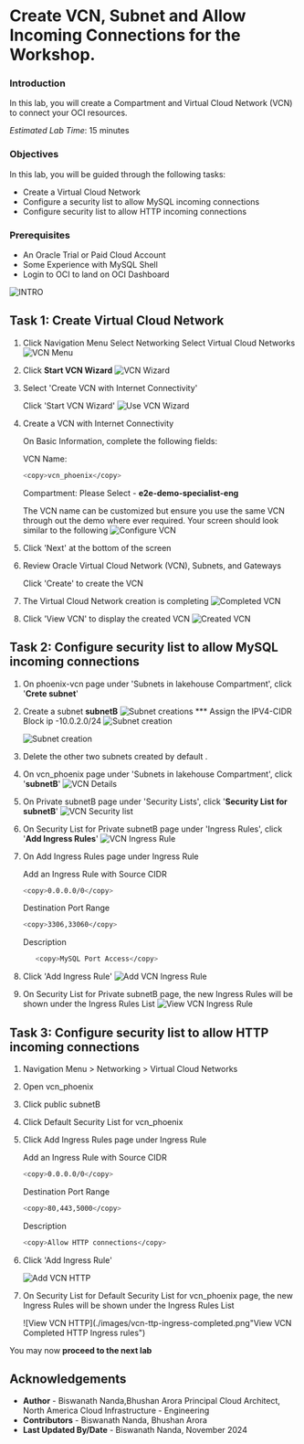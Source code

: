 # Create VCN, Subnet and Allow Incoming Connections for the Workshop.

### Introduction

In this lab, you will create a Compartment and  Virtual Cloud Network (VCN) to connect your OCI resources. 

_Estimated Lab Time_: 15 minutes

### Objectives

In this lab, you will be guided through the following tasks:

- Create a Virtual Cloud Network
- Configure a security list to allow MySQL incoming connections
- Configure security list to allow HTTP incoming connections

### Prerequisites

- An Oracle Trial or Paid Cloud Account
- Some Experience with MySQL Shell
- Login to OCI to land on OCI Dashboard

![INTRO](./images/oci-dashboard.png "land on oci dashboard")

##  
## Task 1: Create Virtual Cloud Network

1. Click Navigation Menu
    Select Networking
    Select Virtual Cloud Networks
    ![VCN Menu](./images/menuvcn.png "show vcn menu")

2. Click **Start VCN Wizard**
    ![VCN Wizard](./images/networking-main.png "show networking main dialog")

3. Select 'Create VCN with Internet Connectivity'

    Click 'Start VCN Wizard'
    ![Use VCN Wizard](./images/vcn-wizard-start.png "start vcn wizard")

4. Create a VCN with Internet Connectivity

    On Basic Information, complete the following fields:

    VCN Name:

    ```bash
    <copy>vcn_phoenix</copy>
    ```

    Compartment: Please Select - **e2e-demo-specialist-eng**

    The VCN name can be customized but ensure you use the same VCN through out the demo where ever required.
    Your screen should look similar to the following
        ![Configure VCN](./images/vcn-internet-connect-config.png "Configured VCN internet connection ")

5. Click 'Next' at the bottom of the screen

6. Review Oracle Virtual Cloud Network (VCN), Subnets, and Gateways

    Click 'Create' to create the VCN

7. The Virtual Cloud Network creation is completing
    ![Completed VCN](./images/vcn-wizard-review.png "Review complete vcn wizard work")

8. Click 'View VCN' to display the created VCN
    ![Created VCN](./images/wizard-view-vcn.png "display the created")

## Task 2: Configure security list to allow MySQL incoming connections

1. On phoenix-vcn page under 'Subnets in lakehouse Compartment', click  '**Crete subnet**'

2. Create a subnet **subnetB**
     ![Subnet creations](./images/subnet-create-a.png "Subnet creation")
     *** Assign the IPV4-CIDR Block ip -10.0.2.0/24
     ![Subnet creation](./images/subnet-create-b.png "Subnet creation")

     ![Subnet creation](./images/subnetcreate-c.png "Subnet creation")
3. Delete the other two subnets created by default .

4. On vcn_phoenix page under 'Subnets in lakehouse Compartment', click  '**subnetB**'
     ![VCN Details](./images/vcn-details.png "Show VCN Details")

5. On Private subnetB page under 'Security Lists',  click  '**Security List for subnetB**'
    ![VCN Security list](./images/vcn-security-list.png "Show Security Lists")

6. On Security List for Private subnetB page under 'Ingress Rules', click '**Add Ingress Rules**'
    ![VCN Ingress Rule](./images/vcn-mysql-ingress.png "Prepare for add Add Ingress Rules")

7. On Add Ingress Rules page under Ingress Rule

    Add an Ingress Rule with Source CIDR

    ```bash
    <copy>0.0.0.0/0</copy>
    ```

    Destination Port Range

    ```bash
    <copy>3306,33060</copy>
    ```

    Description

    ```bash
       <copy>MySQL Port Access</copy>
    ```

8. Click 'Add Ingress Rule'
    ![Add VCN Ingress Rule](./images/vcn-mysql-add-ingress.png "Save  MySQL Ingress Rule  entries")

9. On Security List for Private subnetB page, the new Ingress Rules will be shown under the Ingress Rules List
    ![View VCN Ingress Rule](./images/vcn-mysql-ingress-completed.png "view  MySQL Ingress Rules")

## Task 3: Configure security list to allow HTTP incoming connections

1. Navigation Menu > Networking > Virtual Cloud Networks

2. Open vcn_phoenix

3. Click  public subnetB

4. Click Default Security List for vcn_phoenix

5. Click Add Ingress Rules page under Ingress Rule

    Add an Ingress Rule with Source CIDR

    ```bash
    <copy>0.0.0.0/0</copy>
    ```

    Destination Port Range

    ```bash
    <copy>80,443,5000</copy>
    ```

    Description

    ```bash
    <copy>Allow HTTP connections</copy>
    ```

6. Click 'Add Ingress Rule'

    ![Add VCN HTTP](./images/vcn-ttp-add-ingress.png "Add HTTP Ingress Rule")

7. On Security List for Default Security List for vcn_phoenix page, the new Ingress Rules will be shown under the Ingress Rules List

    ![View VCN HTTP](./images/vcn-ttp-ingress-completed.png"View VCN Completed HTTP Ingress rules")

You may now **proceed to the next lab**

## Acknowledgements

- **Author** - Biswanath Nanda,Bhushan Arora Principal Cloud Architect, North America Cloud Infrastructure - Engineering
- **Contributors** - Biswanath Nanda, Bhushan Arora
- **Last Updated By/Date** - Biswanath Nanda, November 2024
